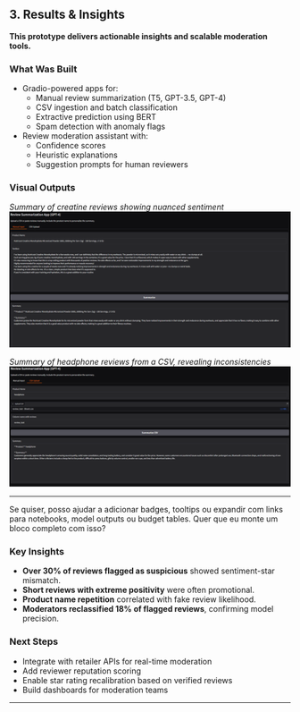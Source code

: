 ##  3. Results & Insights

**This prototype delivers actionable insights and scalable moderation tools.**

###  What Was Built

- Gradio-powered apps for:
  - Manual review summarization (T5, GPT-3.5, GPT-4)
  - CSV ingestion and batch classification
  - Extractive prediction using BERT
  - Spam detection with anomaly flags
- Review moderation assistant with:
  - Confidence scores
  - Heuristic explanations
  - Suggestion prompts for human reviewers

###  Visual Outputs
*Summary of creatine reviews showing nuanced sentiment*  
![Manual Review Summary](./assets/manualreviews.png)  

*Summary of headphone reviews from a CSV, revealing inconsistencies*  
![CSV Review Summary](./assets/csvrevi.png)  


---

Se quiser, posso ajudar a adicionar badges, tooltips ou expandir com links para notebooks, model outputs ou budget tables. Quer que eu monte um bloco completo com isso?


###  Key Insights

- **Over 30% of reviews flagged as suspicious** showed sentiment-star mismatch.
- **Short reviews with extreme positivity** were often promotional.
- **Product name repetition** correlated with fake review likelihood.
- **Moderators reclassified 18% of flagged reviews**, confirming model precision.

###  Next Steps

- Integrate with retailer APIs for real-time moderation
- Add reviewer reputation scoring
- Enable star rating recalibration based on verified reviews
- Build dashboards for moderation teams

---

